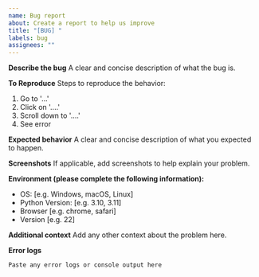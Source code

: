 ```yaml
---
name: Bug report
about: Create a report to help us improve
title: "[BUG] "
labels: bug
assignees: ""
---
```


**Describe the bug**
A clear and concise description of what the bug is.

**To Reproduce**
Steps to reproduce the behavior:

1. Go to '...'
2. Click on '....'
3. Scroll down to '....'
4. See error

**Expected behavior**
A clear and concise description of what you expected to happen.

**Screenshots**
If applicable, add screenshots to help explain your problem.

**Environment (please complete the following information):**

- OS: [e.g. Windows, macOS, Linux]
- Python Version: [e.g. 3.10, 3.11]
- Browser [e.g. chrome, safari]
- Version [e.g. 22]

**Additional context**
Add any other context about the problem here.

**Error logs**

```
Paste any error logs or console output here
```
